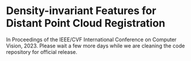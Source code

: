 # Density-invariant Features for Distant Point Cloud Registration
In Proceedings of the IEEE/CVF International Conference on Computer Vision, 2023.
Please wait a few more days while we are cleaning the code repository for official release.
